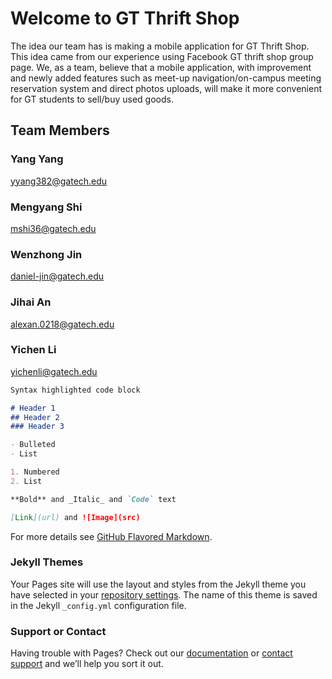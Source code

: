 # Welcome to GT Thrift Shop

The idea our team has is making a mobile application for GT Thrift Shop. This idea came from our experience using Facebook GT thrift shop group page. We, as a team, believe that a mobile application, with improvement and newly added features such as meet-up navigation/on-campus meeting reservation system and direct photos uploads, will make it more convenient for GT students to sell/buy used goods. 

## Team Members

### Yang Yang
yyang382@gatech.edu

### Mengyang Shi
mshi36@gatech.edu

### Wenzhong Jin
daniel-jin@gatech.edu

### Jihai An
alexan.0218@gatech.edu

### Yichen Li
yichenli@gatech.edu



```markdown
Syntax highlighted code block

# Header 1
## Header 2
### Header 3

- Bulleted
- List

1. Numbered
2. List

**Bold** and _Italic_ and `Code` text

[Link](url) and ![Image](src)
```

For more details see [GitHub Flavored Markdown](https://guides.github.com/features/mastering-markdown/).

### Jekyll Themes

Your Pages site will use the layout and styles from the Jekyll theme you have selected in your [repository settings](https://github.com/WenzhongJin/GT-Thrift-Shop/settings). The name of this theme is saved in the Jekyll `_config.yml` configuration file.

### Support or Contact

Having trouble with Pages? Check out our [documentation](https://help.github.com/categories/github-pages-basics/) or [contact support](https://github.com/contact) and we’ll help you sort it out.
